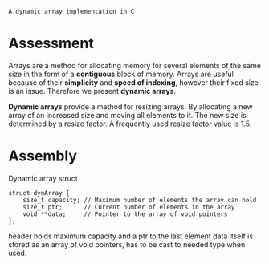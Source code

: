 ```
A dynamic array implementation in C
```

# Assessment

Arrays are a method for allocating memory for several elements of the same size in the form of a **contiguous** block of memory.
Arrays are useful because of their **simplicity** and **speed of indexing**, however their fixed size is an issue. Therefore we present **dynamic arrays**.

**Dynamic arrays** provide a method for resizing arrays. By allocating a new array of an increased size and moving all elements to it. The new size is determined by a resize factor. 
A frequently used resize factor value is 1.5.

# Assembly

Dynamic array struct
```
struct dynArray {
    size_t capacity; // Maximum number of elements the array can hold
    size_t ptr;      // Current number of elements in the array
    void **data;     // Pointer to the array of void pointers
};
```
header holds maximum capacity and a ptr to the last element
data itself is stored as an array of void pointers, has to be cast to needed type when used.
